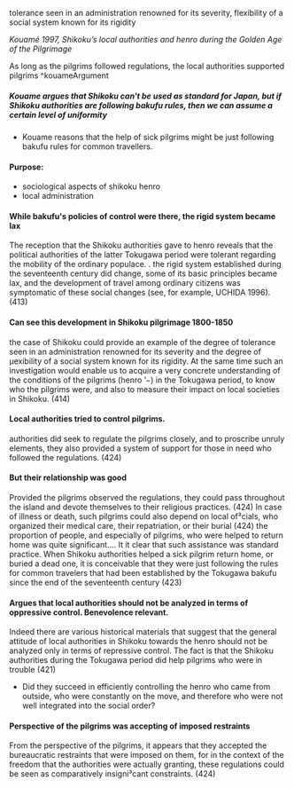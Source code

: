 tolerance seen in an administration renowned for its severity, flexibility of a social system known for its rigidity

*Kouamé 1997, Shikoku’s local authorities and henro during the Golden Age of the Pilgrimage*

As long as the pilgrims followed regulations, the local authorities supported pilgrims ^kouameArgument
##### Kouame argues that Shikoku can't be used as standard for Japan, but if Shikoku authorities are following bakufu rules, then we can assume a certain level of uniformity  
- Kouame reasons that the help of sick pilgrims might be just following bakufu rules for common travellers.

 #### Purpose:
- sociological aspects of shikoku henro 
- local administration
#### While bakufu's policies of control were there, the rigid system became lax
The reception that the Shikoku authorities gave to henro reveals that the political authorities of the latter Tokugawa period were tolerant regarding the mobility of the ordinary populace. 
.
the rigid system established during the seventeenth century did change, some of its basic principles became lax, and the development of travel among ordinary citizens was symptomatic of these social changes (see, for example, UCHIDA 1996). (413)

#### Can see this development in Shikoku pilgrimage 1800-1850 
the case of Shikoku could provide an example of the degree of tolerance seen in an administration renowned for its severity and the degree of µexibility of a social system known for its rigidity. At the same time such an investigation would enable us to acquire a very concrete understanding of the conditions of the pilgrims (henro ’−) in the Tokugawa period, to know who the pilgrims were, and also to measure their impact on local societies in Shikoku. (414)


#### Local authorities tried to control pilgrims.
authorities did seek to regulate the pilgrims closely, and to proscribe unruly elements, they also provided a system of support for those in need who followed the regulations. (424)

#### But their relationship was good
Provided the pilgrims observed the regulations, they could pass throughout the island and devote themselves to their religious practices. (424)
In case of illness or death, such pilgrims could also depend on local of³cials, who organized their medical care, their repatriation, or their burial (424)
the proportion of people, and especially of pilgrims, who were helped to return home was quite significant....	It it clear that such assistance was standard practice.
When Shikoku authorities helped a sick pilgrim return home, or buried a dead one, it is conceivable that they were just following the rules for common travelers that had been established by the Tokugawa bakufu since the end of the seventeenth century (423)

#### Argues that local authorities should not be analyzed in terms of oppressive control. Benevolence relevant.
Indeed there are various historical materials that suggest that the general attitude of local authorities in Shikoku towards the henro should not be 
analyzed only in terms of repressive control. The fact is that the Shikoku authorities during the Tokugawa period did help pilgrims who were in trouble (421)

- Did they succeed in efficiently controlling the henro who came from outside, who were constantly on the move, and therefore who were not well integrated into the social order?


#### Perspective of the pilgrims was accepting of imposed restraints
From the perspective of the pilgrims, it appears that they accepted the bureaucratic restraints that were imposed on them, for in the context of the freedom that the authorities were actually granting, these regulations could be seen as comparatively insigni³cant constraints. (424)




